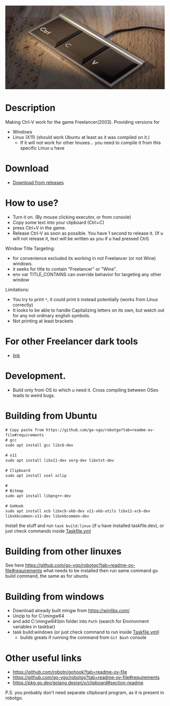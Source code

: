 ![](./assets/logo.png)

# Description

Making Ctrl-V work for the game Freelancer(2003).
Providing versions for
- Windows
- Linux (X11) (should work Ubuntu at least as it was compiled on it.)
    - If it will not work for other linuxes... you need to compile it from this specific Linux u have

# Download

- [Download from releases](<https://github.com/darklab8/fl-ctrlv/releases>)

# How to use?

- Turn it on. (By mouse clicking executor, or from console)
- Copy some text into your clipboard (Ctrl+C)
- press Ctrl+V in the game.
- Release Ctrl-V as soon as possible. You have 1 second to release it. (If u will not release it, text will be written as you if u had pressed Ctrl)

Window Title Targeting:
- for convenience excluded its working in not Freelancer (or not Wine) windows.
- it seeks for title to contain "Freelancer" or "Wine".
- env var TITLE_CONTAINS can override behavior for targeting any other window

Limitations:
- You try to print `*`, it could print `8` instead potentially (works from Linux correctly)
- It looks to be able to handle Capitalizing letters on its own, but watch out for any not ordinary english symbols.
- Not printing at least brackets

# For other Freelancer dark tools

- [link](<https://darklab8.github.io/blog/community_freelancer.html>)

# Development.

- Build only from OS to which u need it. Cross compiling between OSes leads to weird bugs.

# Building from Ubuntu

```
# Copy paste from https://github.com/go-vgo/robotgo?tab=readme-ov-file#requirements
# gcc
sudo apt install gcc libc6-dev

# x11
sudo apt install libx11-dev xorg-dev libxtst-dev

# Clipboard
sudo apt install xsel xclip

#
# Bitmap
sudo apt install libpng++-dev

# GoHook
sudo apt install xcb libxcb-xkb-dev x11-xkb-utils libx11-xcb-dev libxkbcommon-x11-dev libxkbcommon-dev
```

Install the stuff and run `task build:linux` (if u have installed taskfile.dev), or just check commands inside [Taskfile.yml](./Taskfile.yml)


# Building from other linuxes

See here https://github.com/go-vgo/robotgo?tab=readme-ov-file#requirements what needs to be installed
then run same command go build command, the same as for ubuntu

# Building from windows

- Download already built mingw from https://winlibs.com/
- Unzip to for C:\mingw64
- and add C:\mingw64\bin folder into `Path` (search for Environment variables in taskbar)
- task build:windows (or just check command to run inside [Taskfile.yml](./Taskfile.yml))
    - builds greats if running the command from `Git Bash` console

# Other useful links

- https://github.com/robotn/gohook?tab=readme-ov-file
- https://github.com/go-vgo/robotgo?tab=readme-ov-file#requirements
- https://pkg.go.dev/golang.design/x/clipboard#section-readme

P.S. you probably don't need separate cllipboard program, as it is present in robotgo.

